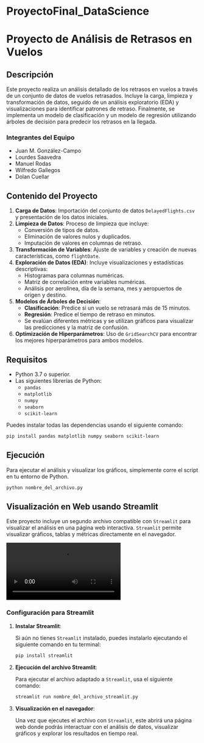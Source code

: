 # ProyectoFinal_DataScience

# Proyecto de Análisis de Retrasos en Vuelos

## Descripción

Este proyecto realiza un análisis detallado de los retrasos en vuelos a través de un conjunto de datos de vuelos retrasados. Incluye la carga, limpieza y transformación de datos, seguido de un análisis exploratorio (EDA) y visualizaciones para identificar patrones de retraso. Finalmente, se implementa un modelo de clasificación y un modelo de regresión utilizando árboles de decisión para predecir los retrasos en la llegada.

### Integrantes del Equipo

- Juan M. González-Campo
- Lourdes Saavedra
- Manuel Rodas
- Wilfredo Gallegos
- Dolan Cuellar

## Contenido del Proyecto

1. **Carga de Datos**: Importación del conjunto de datos `DelayedFlights.csv` y presentación de los datos iniciales.
2. **Limpieza de Datos**: Proceso de limpieza que incluye:
   - Conversión de tipos de datos.
   - Eliminación de valores nulos y duplicados.
   - Imputación de valores en columnas de retraso.
3. **Transformación de Variables**: Ajuste de variables y creación de nuevas características, como `flightDate`.
4. **Exploración de Datos (EDA)**: Incluye visualizaciones y estadísticas descriptivas:
   - Histogramas para columnas numéricas.
   - Matriz de correlación entre variables numéricas.
   - Análisis por aerolínea, día de la semana, mes y aeropuertos de origen y destino.
5. **Modelos de Árboles de Decisión**:
   - **Clasificación**: Predice si un vuelo se retrasará más de 15 minutos.
   - **Regresión**: Predice el tiempo de retraso en minutos.
   - Se evalúan diferentes métricas y se utilizan gráficos para visualizar las predicciones y la matriz de confusión.
6. **Optimización de Hiperparámetros**: Uso de `GridSearchCV` para encontrar los mejores hiperparámetros para ambos modelos.

## Requisitos

- Python 3.7 o superior.
- Las siguientes librerías de Python:
  - `pandas`
  - `matplotlib`
  - `numpy`
  - `seaborn`
  - `scikit-learn`

Puedes instalar todas las dependencias usando el siguiente comando:

```bash
pip install pandas matplotlib numpy seaborn scikit-learn
```

## Ejecución

Para ejecutar el análisis y visualizar los gráficos, simplemente corre el script en tu entorno de Python.

```bash
python nombre_del_archivo.py
```


## Visualización en Web usando Streamlit

Este proyecto incluye un segundo archivo compatible con `Streamlit` para visualizar el análisis en una página web interactiva. `Streamlit` permite visualizar gráficos, tablas y métricas directamente en el navegador.

![videoProyecto Final Data science.mp4](https://github.com/ManuelR11/ProyectoFinal_DataScience/blob/c496695a51a8d78ea0e1b06018a16cba071112cc/videoProyecto%20Final%20Data%20science.mp4)


### Configuración para Streamlit

1. **Instalar Streamlit**:
   
   Si aún no tienes `Streamlit` instalado, puedes instalarlo ejecutando el siguiente comando en tu terminal:

   ```bash
   pip install streamlit
   ```

2. **Ejecución del archivo Streamlit**:
   
   Para ejecutar el archivo adaptado a `Streamlit`, usa el siguiente comando:

   ```bash
   streamlit run nombre_del_archivo_streamlit.py
   ```

3. **Visualización en el navegador**:

   Una vez que ejecutes el archivo con `Streamlit`, este abrirá una página web donde podrás interactuar con el análisis de datos, visualizar gráficos y explorar los resultados en tiempo real.

